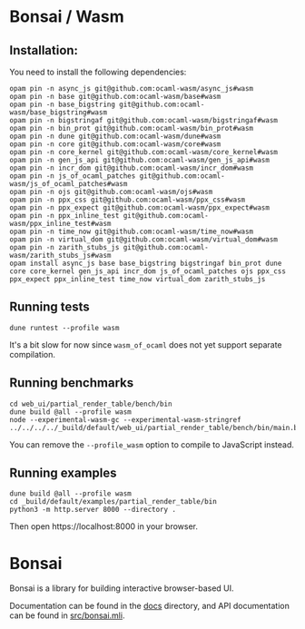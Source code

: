 # Bonsai / Wasm

## Installation:

You need to install the following dependencies:
```
opam pin -n async_js git@github.com:ocaml-wasm/async_js#wasm
opam pin -n base git@github.com:ocaml-wasm/base#wasm
opam pin -n base_bigstring git@github.com:ocaml-wasm/base_bigstring#wasm
opam pin -n bigstringaf git@github.com:ocaml-wasm/bigstringaf#wasm
opam pin -n bin_prot git@github.com:ocaml-wasm/bin_prot#wasm
opam pin -n dune git@github.com:ocaml-wasm/dune#wasm
opam pin -n core git@github.com:ocaml-wasm/core#wasm
opam pin -n core_kernel git@github.com:ocaml-wasm/core_kernel#wasm
opam pin -n gen_js_api git@github.com:ocaml-wasm/gen_js_api#wasm
opam pin -n incr_dom git@github.com:ocaml-wasm/incr_dom#wasm
opam pin -n js_of_ocaml_patches git@github.com:ocaml-wasm/js_of_ocaml_patches#wasm
opam pin -n ojs git@github.com:ocaml-wasm/ojs#wasm
opam pin -n ppx_css git@github.com:ocaml-wasm/ppx_css#wasm
opam pin -n ppx_expect git@github.com:ocaml-wasm/ppx_expect#wasm
opam pin -n ppx_inline_test git@github.com:ocaml-wasm/ppx_inline_test#wasm
opam pin -n time_now git@github.com:ocaml-wasm/time_now#wasm
opam pin -n virtual_dom git@github.com:ocaml-wasm/virtual_dom#wasm
opam pin -n zarith_stubs_js git@github.com:ocaml-wasm/zarith_stubs_js#wasm
opam install async_js base base_bigstring bigstringaf bin_prot dune core core_kernel gen_js_api incr_dom js_of_ocaml_patches ojs ppx_css ppx_expect ppx_inline_test time_now virtual_dom zarith_stubs_js
```

## Running tests

```
dune runtest --profile wasm
```
It's a bit slow for now since `wasm_of_ocaml` does not yet support separate compilation.

## Running benchmarks

```
cd web_ui/partial_render_table/bench/bin
dune build @all --profile wasm
node --experimental-wasm-gc --experimental-wasm-stringref ../../../../_build/default/web_ui/partial_render_table/bench/bin/main.bc.js
```

You can remove the `--profile_wasm` option to compile to JavaScript instead.

## Running examples

```
dune build @all --profile wasm
cd _build/default/examples/partial_render_table/bin
python3 -m http.server 8000 --directory .
```
Then open https://localhost:8000 in your browser.


# Bonsai

Bonsai is a library for building interactive browser-based UI.

Documentation can be found in the [docs](./docs) directory, and API documentation
can be found in [src/bonsai.mli](./src/bonsai.mli).
